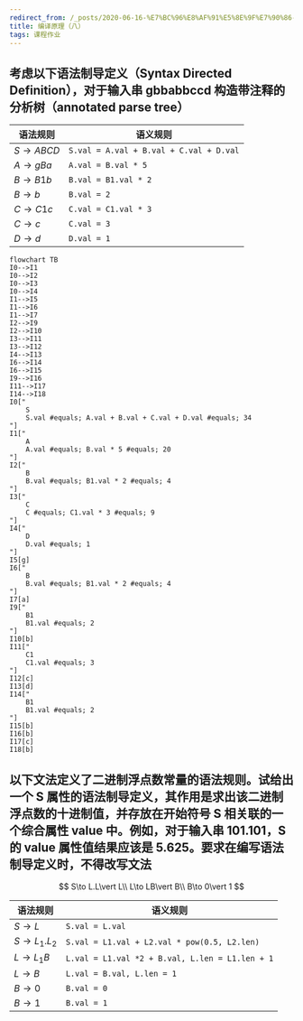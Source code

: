 ```yaml
---
redirect_from: /_posts/2020-06-16-%E7%BC%96%E8%AF%91%E5%8E%9F%E7%90%86-%E5%85%AB/
title: 编译原理（八）
tags: 课程作业
---
```


## 考虑以下语法制导定义（Syntax Directed Definition），对于输入串 gbbabbccd 构造带注释的分析树（annotated parse tree）

| 语法规则    | 语义规则                                |
| ----------- | --------------------------------------- |
| $S\to ABCD$ | `S.val = A.val + B.val + C.val + D.val` |
| $A\to gBa$  | `A.val = B.val * 5`                     |
| $B\to B1b$  | `B.val = B1.val * 2`                    |
| $B\to b$    | `B.val = 2`                             |
| $C\to C1c$  | `C.val = C1.val * 3`                    |
| $C\to c$    | `C.val = 3`                             |
| $D\to d$    | `D.val = 1`                             |

```mermaid
flowchart TB
I0-->I1
I0-->I2
I0-->I3
I0-->I4
I1-->I5
I1-->I6
I1-->I7
I2-->I9
I2-->I10
I3-->I11
I3-->I12
I4-->I13
I6-->I14
I6-->I15
I9-->I16
I11-->I17
I14-->I18
I0["
    S
    S.val #equals; A.val + B.val + C.val + D.val #equals; 34
"]
I1["
    A
    A.val #equals; B.val * 5 #equals; 20
"]
I2["
    B
    B.val #equals; B1.val * 2 #equals; 4
"]
I3["
    C
    C #equals; C1.val * 3 #equals; 9
"]
I4["
    D
    D.val #equals; 1
"]
I5[g]
I6["
    B
    B.val #equals; B1.val * 2 #equals; 4
"]
I7[a]
I9["
    B1
    B1.val #equals; 2
"]
I10[b]
I11["
    C1
    C1.val #equals; 3
"]
I12[c]
I13[d]
I14["
    B1
    B1.val #equals; 2
"]
I15[b]
I16[b]
I17[c]
I18[b]
```

## 以下文法定义了二进制浮点数常量的语法规则。试给出一个 S 属性的语法制导定义，其作用是求出该二进制浮点数的十进制值，并存放在开始符号 S 相关联的一个综合属性 value 中。例如，对于输入串 101.101，S 的 value 属性值结果应该是 5.625。要求在编写语法制导定义时，不得改写文法

$$
S\to L.L\vert L\\
L\to LB\vert B\\
B\to 0\vert 1
$$

| 语法规则       | 语义规则                                        |
| -------------- | ----------------------------------------------- |
| $S\to L$       | `S.val = L.val`                                 |
| $S\to L_1.L_2$ | `S.val = L1.val + L2.val * pow(0.5, L2.len)`    |
| $L\to L_1B$    | `L.val = L1.val *2 + B.val, L.len = L1.len + 1` |
| $L\to B$       | `L.val = B.val, L.len = 1`                      |
| $B\to 0$       | `B.val = 0`                                     |
| $B\to 1$       | `B.val = 1`                                     |
